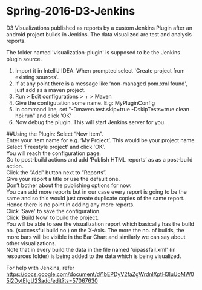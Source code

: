 # Spring-2016-D3-Jenkins
D3 Visualizations published as reports by a custom Jenkins Plugin after an android project builds in Jenkins. The data visualized are test and analysis reports.

The folder named 'visualization-plugin' is supposed to be the Jenkins plugin source.  
1. Import it in IntelliJ IDEA. When prompted select 'Create project from existing sources'.  
2. If at any point there is a message like ‘non-managed pom.xml found’, just add as a maven project.  
3. Run > Edit configurations > + > Maven  
4. Give the configutation some name. E.g: MyPluginConfig  
5. In command line, set "-Dmaven.test.skip=true -DskipTests=true clean hpi:run" and click 'OK'  
6. Now debug the plugin. This will start Jenkins server for you.  

##Using the Plugin:
Select “New Item”.  
Enter your item name for e.g. ‘My Project’. This would be your project name.  
Select ‘Freestyle project’ and click 'OK'.  
You will reach the configuration page.  
Go to post-build actions and add ‘Publish HTML reports’ as  as a post-build action.  
Click the “Add” button next to “Reports”.  
Give your report a title or use the default one.  
Don’t bother about the publishing options for now.  
You can add more reports but in our case every report is going to be the same and so this would just create duplicate copies of the same report. Hence there is no point in adding any more reports.  
Click 'Save' to save the configuration.  
Click 'Build Now' to build the project.  
You will be able to see the visualization report which basically has the build no. (successful build no.) on the X-Axis. The more the no. of builds, the more bars will be visible in the Bar Chart and similarly we can say about other visualizations.  
Note that in every build the data in the file named 'uipassfail.xml' (in resources folder) is being added to the data which is being visualized.  


For help with Jenkins, refer https://docs.google.com/document/d/1bEPDyV2faZgWrdnlXptH3luUoMW05I2DytEIgU23ado/edit?ts=57067630
